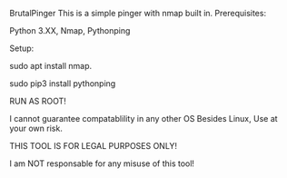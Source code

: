 BrutalPinger
This is a simple pinger with nmap built in.
Prerequisites: 

Python 3.XX, Nmap, Pythonping

Setup:

sudo apt install nmap. 

sudo pip3 install pythonping

RUN AS ROOT!

I cannot guarantee compatablility in any other OS Besides Linux, Use at your own risk.

THIS TOOL IS FOR LEGAL PURPOSES ONLY!

I am NOT responsable for any misuse of this tool!
